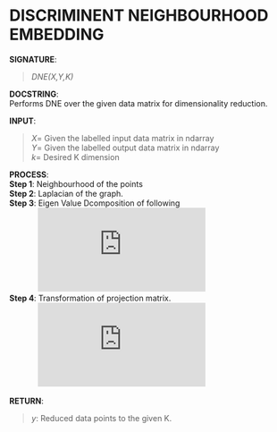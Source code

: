 # DISCRIMINENT NEIGHBOURHOOD EMBEDDING

**SIGNATURE**:   
>_DNE(X,Y,K)_  

**DOCSTRING**:  
Performs DNE over the given data matrix for dimensionality reduction.  

**INPUT**:  
>*X*= Given the labelled input data matrix in ndarray  
*Y*= Given the labelled output data matrix in ndarray  
*k*= Desired K dimension 

**PROCESS**:  
**Step 1**:  Neighbourhood of the points  
**Step 2**: Laplacian of the graph.      
**Step 3**: Eigen Value Dcomposition of following  
&nbsp;&nbsp;&nbsp;&nbsp;&nbsp;&nbsp;&nbsp;&nbsp;&nbsp;&nbsp;&nbsp;&nbsp;&nbsp;![](http://latex.codecogs.com/gif.latex?C%3DX%5E%7BT%7DLX)  
**Step 4**: Transformation of projection matrix.   
&nbsp;&nbsp;&nbsp;&nbsp;&nbsp;&nbsp;&nbsp;&nbsp;&nbsp;&nbsp;&nbsp;&nbsp;&nbsp;![](http://latex.codecogs.com/gif.latex?Y%3DXP)   

**RETURN**:   
>*y*: Reduced data points to the given K.
